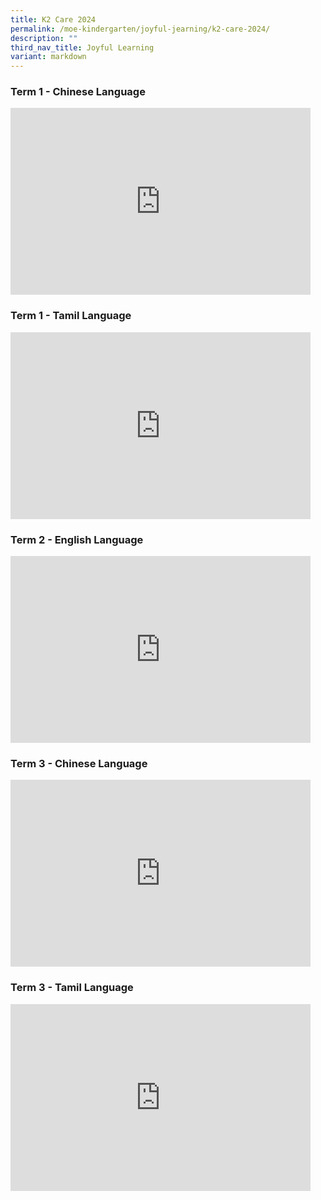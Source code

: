 ```yaml
---
title: K2 Care 2024
permalink: /moe-kindergarten/joyful-jearning/k2-care-2024/
description: ""
third_nav_title: Joyful Learning
variant: markdown
---
```

### Term 1 - Chinese Language

<iframe src="https://docs.google.com/presentation/d/e/2PACX-1vSN7nvlwQu3RPBjwU8h2YCLF_e5tQaUFQCtOH55PGTTfYxfmZGVG8owFoBzAG6eMmeddI7PMx0ruaBr/embed?start=true&amp;loop=true&amp;delayms=3000" frameborder="0" width="480" height="299" allowfullscreen="true"></iframe>

### Term 1 - Tamil Language
<iframe allowfullscreen="true" height="299" width="480" frameborder="0" src="https://docs.google.com/presentation/d/e/2PACX-1vSw4N6dMubQXrBD2TA0mGUV575JQvGGQ9o9ijPm250nLqAr-Gj6v3ZpORLdguD8rKEMJrGoCkLuQCH0/embed?start=true&amp;loop=true&amp;delayms=3000"></iframe>

### Term 2 - English Language
<iframe src="https://docs.google.com/presentation/d/e/2PACX-1vQ9oaLSNrRHhPMpu-TZveYP5paW5xeVDVVDnffm4BC1Go0VQpMCugLbeGLtKgaZV6kMRMuiBFVJgVQr/embed?start=true&amp;loop=true&amp;delayms=3000" frameborder="0" width="480" height="299" allowfullscreen="true"></iframe>

### Term 3 - Chinese Language
<iframe allowfullscreen="true" height="299" width="480" frameborder="0" src="https://docs.google.com/presentation/d/e/2PACX-1vSrwJKpRs95dNLbGds6CDqsTbroiNHc34-_OFYU6AB5kpxKHqgJ0rGUi3YFUjKpeHz_f7qZbtyBn7qS/embed?start=true&amp;loop=true&amp;delayms=3000"></iframe>

### Term 3 - Tamil Language
<iframe allowfullscreen="true" height="299" width="480" frameborder="0" src="https://docs.google.com/presentation/d/e/2PACX-1vSkiMUzsVh2kkZxeF6EzArl_f0dVwgbTOmHlaLodaFbWrUpkyrw_sFGiiWbkjlcPAntdQqWbSwtC9xi/embed?start=true&amp;loop=true&amp;delayms=3000"></iframe>
